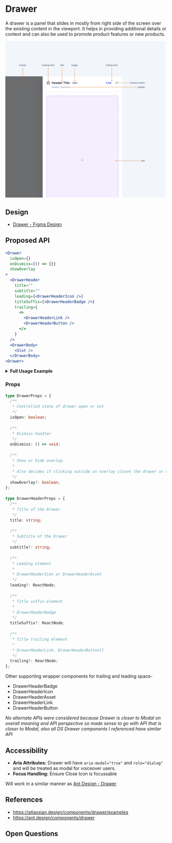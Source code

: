 # Drawer

A drawer is a panel that slides in mostly from right side of the screen over the existing content in the viewport. It helps in providing additional details or context and can also be used to promote product features or new products.

<img width="500px" src="./2024-02-07-20-04-07.png" alt="Drawer Figma Skeleton">

## Design

- [Drawer - Figma Design](https://www.figma.com/file/jubmQL9Z8V7881ayUD95ps/Blade-DSL?node-id=78667%3A66663&mode=dev)

## Proposed API

```jsx
<Drawer
  isOpen={}
  onDismiss={() => {}}
  showOverlay
>
  <DrawerHeader
    title=""
    subtitle=""
    leading={<DrawerHeaderIcon />}
    titleSuffix={<DrawerHeaderBadge />}
    trailing={
      <>
        <DrawerHeaderLink />
        <DrawerHeaderButton />
      </>
    }
  />
  <DrawerBody>
    <Slot />
  </DrawerBody>
<Drawer>
```

<details>
<summary><b>Full Usage Example</b></summary>

```jsx
const MyCuteDrawer = () => {
  const [showDrawer, setShowDrawer] = React.useState(false);
  return (
    <Box>
      <Button onClick={() => setShowDrawer(true)}>Open Drawer</Button>
      <Drawer
        isOpen={showDrawer}
        onDismiss={() => {
          setShowDrawer(false);
        }}
      >
        <DrawerHeader
          title="Announcements"
        />
        <DrawerBody>
          <FTXAnnouncement />
          <RazorpayOnePromotions />
          <CatPictures />
        </DrawerBody>
      <Drawer>
    </Box>
  )
}

```

</details>

### Props

```ts
type DrawerProps = {
  /**
   * Controlled state of drawer open or not
   */
  isOpen: boolean;

  /**
   * Dismiss handler
   */
  onDismiss: () => void;

  /**
   * Show or hide overlay.
   *
   * Also decides if clicking outside on overlay closes the drawer or not
   */
  showOverlay?: boolean;
};

type DrawerHeaderProps = {
  /**
   * Title of the Drawer
   */
  title: string;

  /**
   * Subtitle of the Drawer
   */
  subtitle?: string;

  /**
   * Leading element
   *
   * DrawerHeaderIcon or DrawerHeaderAsset
   */
  leading?: ReactNode;

  /**
   * Title suffix element
   *
   * DrawerHeaderBadge
   */
  titleSuffix?: ReactNode;

  /**
   * Title trailing element
   *
   * DrawerHeaderLink, DrawerHeaderButton[]
   */
  trailing?: ReactNode;
};
```

Other supporting wrapper components for trailing and leading space-

- DrawerHeaderBadge
- DrawerHeaderIcon
- DrawerHeaderAsset
- DrawerHeaderLink
- DrawerHeaderButton

_No alternate APIs were considered because Drawer is closer to Modal on overall meaning and API perspective so made sense to go with API that is closer to Modal, also all DS Drawer components I referenced have similar API_

## Accessibility

- **Aria Attributes:** Drawer will have `aria-modal="true"` and `role="dialog"` and will be treated as modal for voiceover users.
- **Focus Handling:** Ensure Close Icon is focussable

Will work in a similar manner as [Ant Design - Drawer](https://ant.design/components/drawer)

## References

- https://atlassian.design/components/drawer/examples
- https://ant.design/components/drawer

## Open Questions

